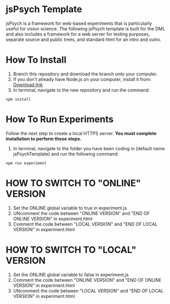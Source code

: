 # jsPsych Template

jsPsych is a framework for web-based experiments that is particularly useful for vision science.
The following jsPsych template is built for the DML and also includes a framework for a web server for testing purposes, separate source and public trees, and standard html for an intro and outro.

# How To Install

1. Branch this repository and download the branch onto your computer.
2. If you don't already have Node.js on your computer, install it from: [Download link](https://nodejs.org/en/download/)
3. In terminal, navigate to the new repository and run the command:

```
npm install
```

# How To Run Experiments

Follow the next step to create a local HTTPS server. **You must complete installation to perform these steps.**

1. In terminal, navigate to the folder you have been coding in (default name jsPsychTemplate) and run the following command:

```
npm run experiment
```

# HOW TO SWITCH TO "ONLINE" VERSION 
1. Set the ONLINE global variable to true in experiment.js
2. UNcomment the code between "ONLINE VERSION" and "END OF ONLINE VERSION" in experiment.html
3. Comment the code between "LOCAL VERSION" and "END OF LOCAL VERSION" in experiment.html

# HOW TO SWITCH TO "LOCAL" VERSION 
1. Set the ONLINE global variable to false in experiment.js
2. Comment the code between "ONLINE VERSION" and "END OF ONLINE VERSION" in experiment.html
3. UNcomment the code between "LOCAL VERSION" and "END OF LOCAL VERSION" in experiment.html
